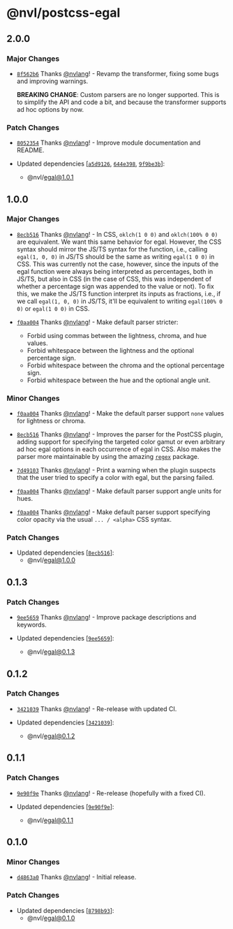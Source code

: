 # @nvl/postcss-egal

## 2.0.0

### Major Changes

- [`8f562b6`](https://github.com/nvlang/egal/commit/8f562b63eef05b22b88160399b5d2204c73bc3be)
  Thanks [@nvlang](https://github.com/nvlang)! - Revamp the transformer, fixing
  some bugs and improving warnings.

    **BREAKING CHANGE**: Custom parsers are no longer supported. This is to
    simplify the API and code a bit, and because the transformer supports ad hoc
    options by now.

### Patch Changes

- [`8052354`](https://github.com/nvlang/egal/commit/8052354f43269b67eb10d721c8afd03f12a37b29)
  Thanks [@nvlang](https://github.com/nvlang)! - Improve module documentation
  and README.

- Updated dependencies
  [[`a5d9126`](https://github.com/nvlang/egal/commit/a5d91266b053dc49b02cdb251b886d59faca9b17),
  [`644e398`](https://github.com/nvlang/egal/commit/644e3988fcfb0a202667a75c43ccb00c8dbf6a2e),
  [`9f9be3b`](https://github.com/nvlang/egal/commit/9f9be3b7e2c4ece9f77a7dcf02302fbd9a084a50)]:
    - @nvl/egal@1.0.1

## 1.0.0

### Major Changes

- [`8ecb516`](https://github.com/nvlang/egal/commit/8ecb5164adc4a19a6b56d514dab49808644e1993)
  Thanks [@nvlang](https://github.com/nvlang)! - In CSS, `oklch(1 0 0)` and
  `oklch(100% 0 0)` are equivalent. We want this same behavior for egal.
  However, the CSS syntax should mirror the JS/TS syntax for the function, i.e.,
  calling `egal(1, 0, 0)` in JS/TS should be the same as writing `egal(1 0 0)`
  in CSS. This was currently not the case, however, since the inputs of the egal
  function were always being interpreted as percentages, both in JS/TS, but also
  in CSS (in the case of CSS, this was independent of whether a percentage sign
  was appended to the value or not). To fix this, we make the JS/TS function
  interpret its inputs as fractions, i.e., if we call `egal(1, 0, 0)` in JS/TS,
  it'll be equivalent to writing `egal(100% 0 0)` or `egal(1 0 0)` in CSS.

- [`f0aa004`](https://github.com/nvlang/egal/commit/f0aa004b2d756e8cecb78dee852cb202c6b6fe82)
  Thanks [@nvlang](https://github.com/nvlang)! - Make default parser stricter:

    - Forbid using commas between the lightness, chroma, and hue values.
    - Forbid whitespace between the lightness and the optional percentage sign.
    - Forbid whitespace between the chroma and the optional percentage sign.
    - Forbid whitespace between the hue and the optional angle unit.

### Minor Changes

- [`f0aa004`](https://github.com/nvlang/egal/commit/f0aa004b2d756e8cecb78dee852cb202c6b6fe82)
  Thanks [@nvlang](https://github.com/nvlang)! - Make the default parser support
  `none` values for lightness or chroma.

- [`8ecb516`](https://github.com/nvlang/egal/commit/8ecb5164adc4a19a6b56d514dab49808644e1993)
  Thanks [@nvlang](https://github.com/nvlang)! - Improves the parser for the
  PostCSS plugin, adding support for specifying the targeted color gamut or even
  arbitrary ad hoc egal options in each occurrence of egal in CSS. Also makes
  the parser more maintainable by using the amazing
  [`regex`](https://www.npmjs.com/package/regex) package.

- [`7d49103`](https://github.com/nvlang/egal/commit/7d49103de80e10f1c3f0a08fb76307879819a953)
  Thanks [@nvlang](https://github.com/nvlang)! - Print a warning when the plugin
  suspects that the user tried to specify a color with egal, but the parsing
  failed.

- [`f0aa004`](https://github.com/nvlang/egal/commit/f0aa004b2d756e8cecb78dee852cb202c6b6fe82)
  Thanks [@nvlang](https://github.com/nvlang)! - Make default parser support
  angle units for hues.

- [`f0aa004`](https://github.com/nvlang/egal/commit/f0aa004b2d756e8cecb78dee852cb202c6b6fe82)
  Thanks [@nvlang](https://github.com/nvlang)! - Make default parser support
  specifying color opacity via the usual `... / <alpha>` CSS syntax.

### Patch Changes

- Updated dependencies
  [[`8ecb516`](https://github.com/nvlang/egal/commit/8ecb5164adc4a19a6b56d514dab49808644e1993)]:
    - @nvl/egal@1.0.0

## 0.1.3

### Patch Changes

- [`9ee5659`](https://github.com/nvlang/egal/commit/9ee565944d03f3da0107720860dc1a7820e1be1c)
  Thanks [@nvlang](https://github.com/nvlang)! - Improve package descriptions
  and keywords.

- Updated dependencies
  [[`9ee5659`](https://github.com/nvlang/egal/commit/9ee565944d03f3da0107720860dc1a7820e1be1c)]:
    - @nvl/egal@0.1.3

## 0.1.2

### Patch Changes

- [`3421039`](https://github.com/nvlang/egal/commit/3421039717086b53cf152e690cee0ef15f085410)
  Thanks [@nvlang](https://github.com/nvlang)! - Re-release with updated CI.

- Updated dependencies
  [[`3421039`](https://github.com/nvlang/egal/commit/3421039717086b53cf152e690cee0ef15f085410)]:
    - @nvl/egal@0.1.2

## 0.1.1

### Patch Changes

- [`9e90f9e`](https://github.com/nvlang/egal/commit/9e90f9e7dc101deed1cc557ca928f80151e5abad)
  Thanks [@nvlang](https://github.com/nvlang)! - Re-release (hopefully with a
  fixed CI).

- Updated dependencies
  [[`9e90f9e`](https://github.com/nvlang/egal/commit/9e90f9e7dc101deed1cc557ca928f80151e5abad)]:
    - @nvl/egal@0.1.1

## 0.1.0

### Minor Changes

- [`d4863a0`](https://github.com/nvlang/egal/commit/d4863a0def03af5a863583b31c2e6bdd19f96be9)
  Thanks [@nvlang](https://github.com/nvlang)! - Initial release.

### Patch Changes

- Updated dependencies
  [[`8798b93`](https://github.com/nvlang/egal/commit/8798b9305fe118470d355d0c9e6d8ff103126ccd)]:
    - @nvl/egal@0.1.0
